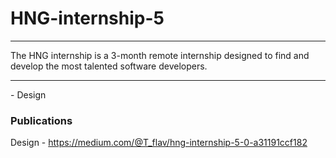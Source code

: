 # HNG-internship-5
<hr>
<p>The HNG internship is a 3-month remote internship designed to find and develop the most talented software developers. </p>
<hr>
 - Design



 ### Publications
 Design - https://medium.com/@T_flav/hng-internship-5-0-a31191ccf182